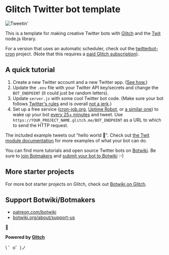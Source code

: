Glitch Twitter bot template 
===================================

![Tweetin'](https://cdn.gomix.com/4032b241-bff8-473e-aa6b-eb0c92a4bd06%2Ftweeting.gif)

This is a template for making creative Twitter bots with [Glitch](https://glitch.com/) and the [Twit](https://github.com/ttezel/twit) node.js library.

For a version that uses an automatic scheduler, check out the [twitterbot-cron](https://glitch.com/edit/#!/twitterbot-cron) project. (Note that this requires a [paid Glitch subscription](https://glitch.com/pricing)).


## A quick tutorial

1. Create a new Twitter account and a new Twitter app. ([See how.](https://botwiki.org/tutorials/how-to-create-a-twitter-app/))
2. Update the `.env` file with your Twitter API key/secrets and change the `BOT_ENDPOINT` (it could just be random letters).
3. Update `server.js` with some cool Twitter bot code. (Make sure your bot follows [Twitter's rules](https://support.twitter.com/articles/18311-the-twitter-rules) and is overall [not a jerk](https://botwiki.org/articles/essays/).)
4. Set up a free service ([cron-job.org](https://cron-job.org/en/), [Uptime Robot](https://uptimerobot.com/), or [a similar one](https://www.google.com/search?q=free+web+cron)) to wake up your bot [every 25+ minutes](https://support.glitch.com/t/a-simple-twitter-bot-template/747/16) and tweet. Use `https://YOUR_PROJECT_NAME.glitch.me/BOT_ENDPOINT` as a URL to which to send the HTTP request.

The included example tweets out "hello world 👋". Check out [the Twit module documentation](https://github.com/ttezel/twit) for more examples of what your bot can do.

You can find more tutorials and open source Twitter bots on [Botwiki](https://botwiki.org). Be sure to [join Botmakers](https://botmakers.org/) and [submit your bot to Botwiki](https://botwiki.org/submit-your-bot) :-)

## More starter projects

For more bot starter projects on Glitch, check out [Botwiki on Glitch](https://glitch.com/botwiki).

## Support Botwiki/Botmakers

- [patreon.com/botwiki](https://patreon.com/botwiki)
- [botwiki.org/about/support-us](https://botwiki.org/about/support-us)

🙇

**Powered by [Glitch](https://glitch.com)**

\ ゜o゜)ノ
